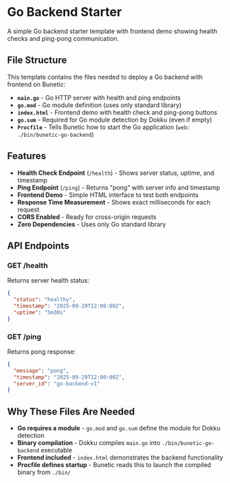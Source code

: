 # Go Backend Starter

A simple Go backend starter template with frontend demo showing health checks and ping-pong communication.

## File Structure

This template contains the files needed to deploy a Go backend with frontend on Bunetic:

- **`main.go`** - Go HTTP server with health and ping endpoints
- **`go.mod`** - Go module definition (uses only standard library)
- **`index.html`** - Frontend demo with health check and ping-pong buttons
- **`go.sum`** - Required for Go module detection by Dokku (even if empty)
- **`Procfile`** - Tells Bunetic how to start the Go application (`web: ./bin/bunetic-go-backend`)

## Features

- **Health Check Endpoint** (`/health`) - Shows server status, uptime, and timestamp
- **Ping Endpoint** (`/ping`) - Returns "pong" with server info and timestamp
- **Frontend Demo** - Simple HTML interface to test both endpoints
- **Response Time Measurement** - Shows exact milliseconds for each request
- **CORS Enabled** - Ready for cross-origin requests
- **Zero Dependencies** - Uses only Go standard library

## API Endpoints

### GET /health
Returns server health status:
```json
{
  "status": "healthy",
  "timestamp": "2025-09-29T12:00:00Z",
  "uptime": "5m30s"
}
```

### GET /ping
Returns pong response:
```json
{
  "message": "pong",
  "timestamp": "2025-09-29T12:00:00Z",
  "server_id": "go-backend-v1"
}
```

## Why These Files Are Needed

- **Go requires a module** - `go.mod` and `go.sum` define the module for Dokku detection
- **Binary compilation** - Dokku compiles `main.go` into `./bin/bunetic-go-backend` executable
- **Frontend included** - `index.html` demonstrates the backend functionality  
- **Procfile defines startup** - Bunetic reads this to launch the compiled binary from `./bin/`


